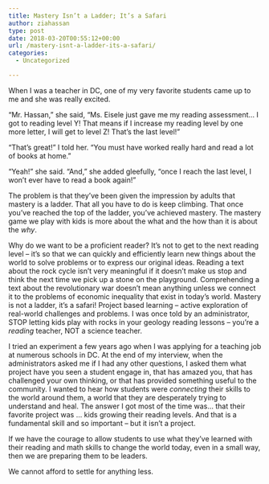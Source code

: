 ```yaml
---
title: Mastery Isn’t a Ladder; It’s a Safari
author: ziahassan
type: post
date: 2018-03-20T00:55:12+00:00
url: /mastery-isnt-a-ladder-its-a-safari/
categories:
  - Uncategorized

---
```

When I was a teacher in DC, one of my very favorite students came up to me and she was really excited.

“Mr. Hassan,” she said, “Ms. Eisele just gave me my reading assessment… I got to reading level Y! That means if I increase my reading level by one more letter, I will get to level Z! That’s the last level!”

“That’s great!” I told her. “You must have worked really hard and read a lot of books at home.”

“Yeah!” she said. “And,” she added gleefully, “once I reach the last level, I won’t ever have to read a book again!”

The problem is that they’ve been given the impression by adults that mastery is a ladder. That all you have to do is keep climbing. That once you’ve reached the top of the ladder, you’ve achieved mastery. The mastery game we play with kids is more about the what and the how than it is about the _why_.

Why do we want to be a proficient reader? It’s not to get to the next reading level &#8211; it’s so that we can quickly and efficiently learn new things about the world to solve problems or to express our original ideas. Reading a text about the rock cycle isn&#8217;t very meaningful if it doesn&#8217;t make us stop and think the next time we pick up a stone on the playground. Comprehending a text about the revolutionary war doesn&#8217;t mean anything unless we connect it to the problems of economic inequality that exist in today&#8217;s world. Mastery is not a ladder, it’s a safari! Project based learning &#8211; active exploration of real-world challenges and problems. I was once told by an administrator, STOP letting kids play with rocks in your geology reading lessons &#8211; you’re a _reading_ teacher, NOT a science teacher.

I tried an experiment a few years ago when I was applying for a teaching job at numerous schools in DC. At the end of my interview, when the administrators asked me if I had any other questions, I asked them what project have you seen a student engage in, that has amazed you, that has challenged your own thinking, or that has provided something useful to the community. I wanted to hear how students were _connecting_ their skills to the world around them, a world that they are desperately trying to understand and heal. The answer I got most of the time was… that their favorite project was … kids growing their reading levels. And that is a fundamental skill and so important &#8211; but it isn’t a project.

If we have the courage to allow students to use what they&#8217;ve learned with their reading and math skills to change the world today, even in a small way, then we are preparing them to be leaders. 

We cannot afford to settle for anything less.